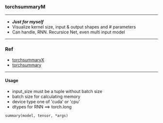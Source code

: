 ### torchsummaryM
---
 - _**Just for myself**_
 - Visualize kernel size, input & output shapes and # parameters
 - Can handle, RNN. Recursice Net, even multi input model
 ---
 
### Ref
 - [torchsummaryX](https://github.com/nmhkahn/torchsummaryX)
 - [torchsummary](https://github.com/sksq96/pytorch-summary)
---

#### Usage
 - input_size must be a tuple without batch size
 - batch size for calculating memory 
 - device type one of 'cuda' or 'cpu'
 - dtypes for RNN ==> torch.long

 ~~~~
 summary(model, tensor, *args)
 ~~~~